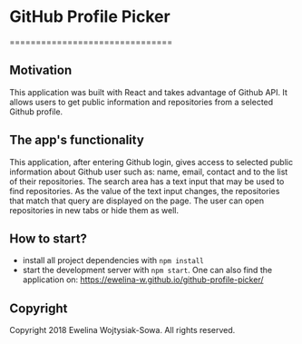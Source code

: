 # **GitHub Profile Picker**
===============================

## Motivation
This application was built with React and takes advantage of Github API. It allows users to get public information and repositories from a selected Github profile.

## The app's functionality
This application, after entering Github login, gives access to selected public information about Github user such as: name, email, contact and to the list of their repositories. The search area has a text input that may be used to find repositories. As the value of the text input changes, the repositories that match that query are displayed on the page. The user can open repositories in new tabs or hide them as well.

## How to start?
- install all project dependencies with `npm install`
- start the development server with `npm start`.
One can also find the application on: https://ewelina-w.github.io/github-profile-picker/

## Copyright
Copyright 2018 Ewelina Wojtysiak-Sowa. All rights reserved.
